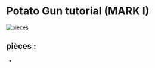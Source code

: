 
# Potato Gun tutorial (MARK I)
![pièces](mbenzekri.github.com/potatogun/IMG_20190319_080220.jpg)

## pièces :
- 
